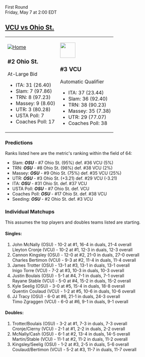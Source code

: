 First Round  
Friday, May 7 at 2:00 EDT
## [VCU vs Ohio St.](https://www.ncaa.com/game/5833396) 

<table><tr><td>  

[![Home](https://www.ncaa.com/sites/default/files/images/logos/schools/o/ohio-st.70.png)](../index.md)  

### #2 Ohio St.  

At-Large Bid  
- ITA: 31 (26.40)  
- Slam: 7 (97.86)  
- TRN: 8 (97.23)  
- Massey: 9 (8.60)  
- UTR: 3 (80.28)  
- USTA Poll: 7  
- Coaches Poll: 17  

</td><td>  

[<img src="https://www.ncaa.com/sites/default/files/images/logos/schools/v/vcu.70.png" width="50" height="50" />](../index.md)  

### #3 VCU  

Automatic Qualifier  
- ITA: 37 (23.44)  
- Slam: 36 (92.40)  
- TRN: 38 (90.23)  
- Massey: 35 (7.38)  
- UTR: 29 (77.07)  
- Coaches Poll: 38  

</td></tr></table>  

### Predictions  

Ranks listed here are the metric's ranking within the field of 64:  
- Slam: ***OSU*** - #7 Ohio St. (95%) def. #36 VCU (5%)  
- TRN: ***OSU*** - #8 Ohio St. (98%) def. #38 VCU (2%)  
- Massey: ***OSU*** - #9 Ohio St. (75%) def. #35 VCU (25%)  
- UTR: ***OSU*** - #3 Ohio St. (+3.21) def. #29 VCU (-3.21)  
- ITA: ***OSU*** - #31 Ohio St. def. #37 VCU  
- USTA Poll: ***OSU*** - #7 Ohio St. def. VCU  
- Coaches Poll: ***OSU*** - #17 Ohio St. def. #38 VCU  
- Seeding: ***OSU*** - #2 Ohio St. def. #3 VCU  

### Individual Matchups  

This assumes the top players and doubles teams listed are starting.  

#### Singles:  
1. John McNally (OSU) - 10-2 at #1, 16-4 in duals, 21-4 overall  
   Lleyton Cronje (VCU) - 10-2 at #1, 12-3 in duals, 12-3 overall
2. Cannon Kingsley (OSU) - 12-0 at #2, 21-0 in duals, 27-0 overall  
   Charles Bertimon (VCU) - 9-3 at #2, 11-4 in duals, 11-4 overall
3. James Trotter (OSU) - 13-1 at #3, 13-1 in duals, 13-1 overall  
   Inigo Torre (VCU) - 7-2 at #3, 10-3 in duals, 10-3 overall
4. Justin Boulais (OSU) - 5-1 at #4, 7-1 in duals, 7-1 overall  
   Rayane Stable (VCU) - 5-0 at #4, 15-2 in duals, 15-2 overall
5. Kyle Seelig (OSU) - 3-0 at #5, 15-4 in duals, 18-8 overall  
   Quentin Coulaud (VCU) - 1-2 at #5, 10-6 in duals, 10-6 overall
6. JJ Tracy (OSU) - 6-0 at #6, 21-1 in duals, 24-3 overall  
   Timo Zgraggen (VCU) - 6-0 at #6, 9-1 in duals, 9-1 overall

#### Doubles:  
1. Trotter/Boulais (OSU) - 3-2 at #1, 7-3 in duals, 7-3 overall  
   Cronje/Cierny (VCU) - 2-1 at #1, 2-2 in duals, 2-2 overall
2. McNally/Cash (OSU) - 6-1 at #2, 13-4 in duals, 14-5 overall  
   Martin/Stable (VCU) - 11-1 at #2, 11-2 in duals, 11-2 overall
3. Kingsley/Seelig (OSU) - 1-2 at #3, 2-5 in duals, 5-6 overall  
   Coulaud/Bertimon (VCU) - 5-2 at #3, 11-7 in duals, 11-7 overall